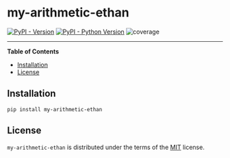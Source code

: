 # my-arithmetic-ethan

[![PyPI - Version](https://img.shields.io/pypi/v/my-arithmetic-ethan.svg)](https://pypi.org/project/my-arithmetic-ethan)
[![PyPI - Python Version](https://img.shields.io/pypi/pyversions/my-arithmetic-ethan.svg)](https://pypi.org/project/my-arithmetic-ethan)
![coverage](https://https://gitlab.univ-lr.fr/elebla01/my-arithmetic-ethan/badges/main/coverage.svg?job=coverage)

-----

**Table of Contents**

- [Installation](#installation)
- [License](#license)

## Installation

```console
pip install my-arithmetic-ethan
```

## License

`my-arithmetic-ethan` is distributed under the terms of the [MIT](https://spdx.org/licenses/MIT.html) license.
